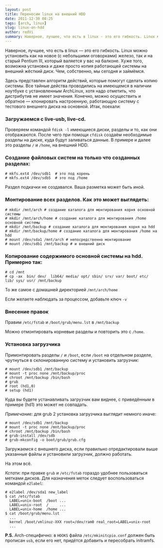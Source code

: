 ```yaml
---
layout: post
title: Переносим linux на внешний HDD
date: 2011-12-30 08:25
tags: [arch, linux]
slug: linux-on-hdd
author: redVi
summary: Наверное, лучшее, что есть в linux - это его гибкость. Linux можно установить как на новое (с небольшими оговорками) железо, так и на старый Pentium III, который валяется у вас на балконе.
---
```


Наверное, лучшее, что есть в linux &mdash; это его гибкость. Linux можно установить как на новое (с небольшими оговорками) железо, так и на старый Pentium III, который валяется у вас на балконе. Хуже того, возможна установка  и даже просто копия работающей системы на внешний жёсткий диск. Чем, собственно, мы сегодня и займёмся.

Здесь представлен алгоритм действий, которые помогут сделать копию системы. Все тайные действа проводились на имеющемся в наличии ноутбуке с установленным ArchLinux, хотя надо отметить, что дистрибутив не имеет значения. Конечно, можно осуществить и обратное &mdash; клонировать настроенную, работающую систему с тестового внешнего диска на основной. Итак, поехали:

### Загружаемся с live-usb, live-cd.

Проверяем командой `fdisk -l` имеющиеся диски, разделы и то, как они отображаются. После чего при помощи `cfdisk` создаём необходимые разделы на диске, куда будут заливаться данные. В примере и далее это разделы `/` и `/home`, на внешний HDD.


### Создание файловых систем на только что созданных разделах:

```console
# mkfs.ext4 /dev/sdb1  # это под корень
# mkfs.ext4 /dev/sdb5  # это под /home
```

Раздел подкачки не создавался. Ваша разметка может быть иной.

### Монтирование всех разделов. Как это может выглядеть:

```console
# mkdir /mnt/arch # создание каталога для монтирования корня основной системы
# mkdir /mnt/arch/home # создание каталога для монтирования /home основной системы
# mkdir /mnt/backup # создание каталога для монтирования корня на hdd
# mkdir /mnt/backup/home # создание каталога для монтирования /home на hdd
# mount /dev/sda1 /mnt/arch # непосредственно монтирование
# mount /dev/sdb1 /mnt/backup # и внешний диск
```

### Копирование содержимого основной системы на hdd. Примерно так:

```console
# cd /mnt
# cp -ax  bin/ dev/  lib64/ media/ opt/ sbin/ srv/ var/ boot/ etc/ lib/ sys/ usr/ /mnt/backup
```

То же самое с домашней директорией `/mnt/arch/home`

Если желаете наблюдать за процессом, добавьте ключ `-v`

### Внесение правок

Правим `/etc/fstab` и `/boot/grub/menu.lst` в `/mnt/backup`

Можно отмонтировать корневые разделы и повторить это с `/home`.

### Установка загрузчика

Примонтировать разделы `/` и `/boot`, если `/boot` на отдельном разделе, чрутнуться в склонированную систему и установить загрузчик:

```console
# mount /dev/sdb1 /mnt/backup
# mount -t proc none /mnt/backup/proc
# chroot /mnt/backup /bin/bash
# grub
# root (hd1,0)
# setup (hd1)
```

Куда вы будете устанавливать загрузчик вам виднее, с приведённым в примере (hd1) это может не совпадать.

*Примечание:* для grub 2 установка загрузчика выглядит немного иначе:

```console
# mount /dev/sdb1 /mnt/backup
# mount -t proc none /mnt/backup/proc
# chroot /mnt/backup /bin/bash
# grub-install /dev/sdb
# grub-mkconfig -o boot/grub/grub.cfg
```

Загружаемся с внешнего диска, если правильно отредактировали выше указанные файлы и установили загрузчик, должно работать.

На этом всё.

*Кстати:* при правке `grub` и `/etc/fstab` гораздо удобнее пользоваться метками дисков. Для назначения меток следует воспользоваться  командой `e2label`:

```console
# e2label /dev/sda1 new_label
$ cat /etc/fstab
  LABEL=unix-boot  /boot ...
  LABEL=unix-root  /     ...
  LABEL=unix-home  /home ...
$ cat /boot/grub/menu.lst
  ...
  kernel /boot/vmlinuz-XXX root=/dev/ram0 real_root=LABEL=unix-root
  ...
```

<b>P.S.</b> Arch-специфично: в `HOOKS` файла `/etc/mkinitcpio.conf` должен быть прописан `usb`, если его нет, придётся добавить и пересобрать initramfs.

